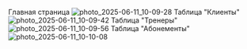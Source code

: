 Главная страница
![photo_2025-06-11_10-09-28](https://github.com/user-attachments/assets/cfd799a1-1031-4792-b6ef-8aaf9bb329fc)
Таблица "Клиенты"
![photo_2025-06-11_10-09-42](https://github.com/user-attachments/assets/058098c3-f31e-4a84-a1e2-bec159ae4e8b)
Таблица "Тренеры"
![photo_2025-06-11_10-09-56](https://github.com/user-attachments/assets/176ac754-3a8f-41b5-aab7-5192104350b8)
Таблица "Абонементы"
![photo_2025-06-11_10-10-08](https://github.com/user-attachments/assets/d79123e5-1503-4ef8-8408-24f14887641e)
